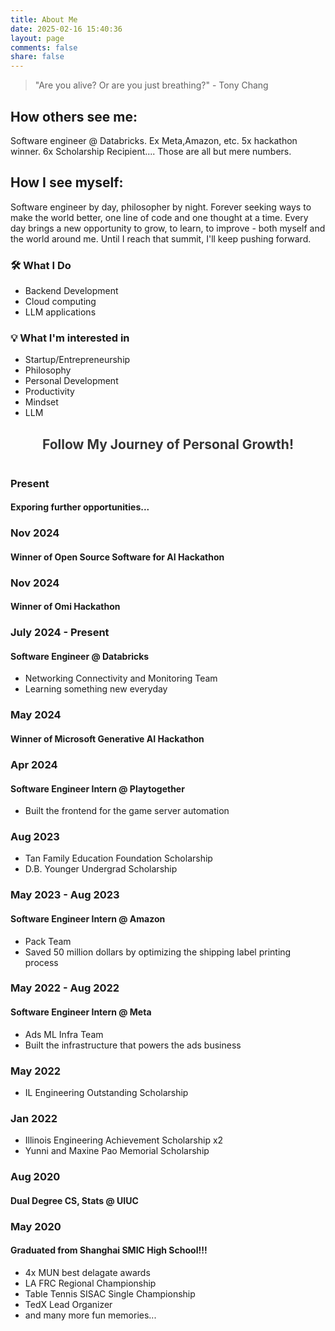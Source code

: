 ```yaml
---
title: About Me
date: 2025-02-16 15:40:36
layout: page
comments: false
share: false
---
```


> "Are you alive? Or are you just breathing?" - Tony Chang

## How others see me:
Software engineer @ Databricks. Ex Meta,Amazon, etc. 5x hackathon winner. 6x Scholarship Recipient.... Those are all but mere numbers.

## How I see myself:
Software engineer by day, philosopher by night. Forever seeking ways to make the world better, one line of code and one thought at a time. Every day brings a new opportunity to grow, to learn, to improve - both myself and the world around me. Until I reach that summit, I'll keep pushing forward.

### 🛠 What I Do
- Backend Development
- Cloud computing
- LLM applications

### 💡 What I'm interested in
- Startup/Entrepreneurship
- Philosophy
- Personal Development
- Productivity
- Mindset
- LLM



<link rel="stylesheet" href="/css/timeline.css">

<h2 style="text-align: center; margin-bottom: 40px; color: #363636;">Follow My Journey of Personal Growth!</h2>

<div class="timeline-container">
  <div class="timeline-item">
    <div class="timeline-content">
      <h3>Present</h3>
      <h4>Exporing further opportunities...</h4>
    </div>
  </div>

  <div class="timeline-item">
    <div class="timeline-content">
      <h3>Nov 2024</h3>
      <h4><a href="https://www.linkedin.com/posts/yujiantang_great-hackathon-yesterday-thanks-to-everyone-activity-7256409316159574017-g-xE/?utm_source=share&utm_medium=member_desktop" target="_blank" style="color: inherit; text-decoration: none;">Winner of Open Source Software for AI Hackathon</a></h4>
    </div>
  </div>

  <div class="timeline-item">
    <div class="timeline-content">
      <h3>Nov 2024</h3>
      <h4><a href="https://devpost.com/software/omi-translator" target="_blank" style="color: inherit; text-decoration: none;">Winner of Omi Hackathon</a></h4>
    </div>
  </div>

  <div class="timeline-item">
    <div class="timeline-content">
      <h3>July 2024 - Present</h3>
      <h4>Software Engineer @ Databricks</h4>
      <ul>
        <li>Networking Connectivity and Monitoring Team</li>
        <li>Learning something new everyday</li>
      </ul>
    </div>
  </div>

  <div class="timeline-item">
    <div class="timeline-content">
      <h3>May 2024</h3>
      <h4><a href="https://devpost.com/software/ai-briefing-room-b8vgzk" target="_blank" style="color: inherit; text-decoration: none;">Winner of Microsoft Generative AI Hackathon</a></h4>
    </div>
  </div>

  <div class="timeline-item">
    <div class="timeline-content">
      <h3>Apr 2024</h3>
      <h4>Software Engineer Intern @ Playtogether</h4>
      <ul>
        <li>Built the frontend for the game server automation</li>
      </ul>
    </div>
  </div>

  <div class="timeline-item">
    <div class="timeline-content">
      <h3>Aug 2023</h3>
      <ul>
        <li>Tan Family Education Foundation Scholarship</li>
        <li>D.B. Younger Undergrad Scholarship</li>
      </ul>
    </div>
  </div>

  <div class="timeline-item">
    <div class="timeline-content">
      <h3>May 2023 - Aug 2023</h3>
      <h4>Software Engineer Intern @ Amazon</h4>
      <ul>
        <li>Pack Team</li>
        <li>Saved 50 million dollars by optimizing the shipping label printing process</li>
      </ul>
    </div>
  </div>

  <div class="timeline-item">
    <div class="timeline-content">
      <h3>May 2022 - Aug 2022</h3>
      <h4>Software Engineer Intern @ Meta</h4>
      <ul>
        <li>Ads ML Infra Team</li>
        <li>Built the infrastructure that powers the ads business</li>
      </ul>
    </div>
  </div>

  <div class="timeline-item">
    <div class="timeline-content">
      <h3>May 2022</h3>
      <ul>
        <li>IL Engineering Outstanding Scholarship</li>
      </ul>
    </div>
  </div>

  <div class="timeline-item">
    <div class="timeline-content">
      <h3>Jan 2022</h3>
      <ul>
        <li>Illinois Engineering Achievement Scholarship x2</li>
        <li>Yunni and Maxine Pao Memorial Scholarship</li>
      </ul>
    </div>
  </div>

  <div class="timeline-item">
    <div class="timeline-content">
      <h3>Aug 2020</h3>
      <h4>Dual Degree CS, Stats @ UIUC</h4>
    </div>
  </div>

  <div class="timeline-item">
    <div class="timeline-content">
      <h3>May 2020</h3>
      <h4>Graduated from Shanghai SMIC High School!!!</h4>
      <ul>
        <li>4x MUN best delagate awards</li>
        <li>LA FRC Regional Championship</li>
        <li>Table Tennis SISAC Single Championship</li>
        <li>TedX Lead Organizer</li>
        <li>and many more fun memories...</li>
      </ul>
    </div>
  </div>
</div>

<style type="text/css">
/* Your timeline CSS */
</style>

<script>
document.addEventListener('DOMContentLoaded', function() {
    const timeline = document.querySelector('.timeline-container');
    if (timeline) {
        timeline.style.display = 'none';
        setTimeout(() => {
            timeline.style.display = 'block';
        }, 0);
    }
});
</script>



